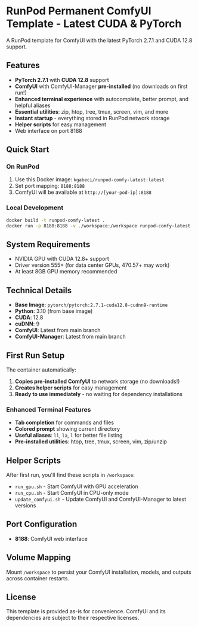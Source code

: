 # RunPod Permanent ComfyUI Template - Latest CUDA & PyTorch

A RunPod template for ComfyUI with the latest PyTorch 2.7.1 and CUDA 12.8 support.

## Features

- **PyTorch 2.7.1** with **CUDA 12.8** support
- **ComfyUI** with ComfyUI-Manager **pre-installed** (no downloads on first run!)
- **Enhanced terminal experience** with autocomplete, better prompt, and helpful aliases
- **Essential utilities**: zip, htop, tree, tmux, screen, vim, and more
- **Instant startup** - everything stored in RunPod network storage
- **Helper scripts** for easy management
- Web interface on port 8188

## Quick Start

### On RunPod

1. Use this Docker image: `kgabeci/runpod-comfy-latest:latest`
2. Set port mapping: `8188:8188`
3. ComfyUI will be available at `http://[your-pod-ip]:8188`

### Local Development

```bash
docker build -t runpod-comfy-latest .
docker run -p 8188:8188 -v ./workspace:/workspace runpod-comfy-latest
```

## System Requirements

- NVIDIA GPU with CUDA 12.8+ support
- Driver version 555+ (for data center GPUs, 470.57+ may work)
- At least 8GB GPU memory recommended

## Technical Details

- **Base Image**: `pytorch/pytorch:2.7.1-cuda12.8-cudnn9-runtime`
- **Python**: 3.10 (from base image)
- **CUDA**: 12.8
- **cuDNN**: 9
- **ComfyUI**: Latest from main branch
- **ComfyUI-Manager**: Latest from main branch

## First Run Setup

The container automatically:

1. **Copies pre-installed ComfyUI** to network storage (no downloads!)
2. **Creates helper scripts** for easy management
3. **Ready to use immediately** - no waiting for dependency installations

### Enhanced Terminal Features

- **Tab completion** for commands and files
- **Colored prompt** showing current directory
- **Useful aliases**: `ll`, `la`, `l` for better file listing
- **Pre-installed utilities**: htop, tree, tmux, screen, vim, zip/unzip

## Helper Scripts

After first run, you'll find these scripts in `/workspace`:

- `run_gpu.sh` - Start ComfyUI with GPU acceleration
- `run_cpu.sh` - Start ComfyUI in CPU-only mode  
- `update_comfyui.sh` - Update ComfyUI and ComfyUI-Manager to latest versions

## Port Configuration

- **8188**: ComfyUI web interface

## Volume Mapping

Mount `/workspace` to persist your ComfyUI installation, models, and outputs across container restarts.

## License

This template is provided as-is for convenience. ComfyUI and its dependencies are subject to their respective licenses.
